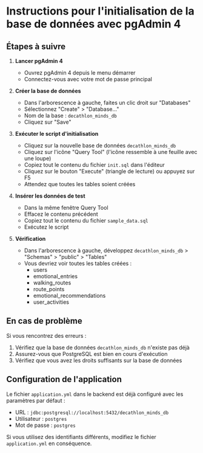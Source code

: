 # Instructions pour l'initialisation de la base de données avec pgAdmin 4

## Étapes à suivre

1. **Lancer pgAdmin 4**
   - Ouvrez pgAdmin 4 depuis le menu démarrer
   - Connectez-vous avec votre mot de passe principal

2. **Créer la base de données**
   - Dans l'arborescence à gauche, faites un clic droit sur "Databases"
   - Sélectionnez "Create" > "Database..."
   - Nom de la base : `decathlon_minds_db`
   - Cliquez sur "Save"

3. **Exécuter le script d'initialisation**
   - Cliquez sur la nouvelle base de données `decathlon_minds_db`
   - Cliquez sur l'icône "Query Tool" (l'icône ressemble à une feuille avec une loupe)
   - Copiez tout le contenu du fichier `init.sql` dans l'éditeur
   - Cliquez sur le bouton "Execute" (triangle de lecture) ou appuyez sur F5
   - Attendez que toutes les tables soient créées

4. **Insérer les données de test**
   - Dans la même fenêtre Query Tool
   - Effacez le contenu précédent
   - Copiez tout le contenu du fichier `sample_data.sql`
   - Exécutez le script

5. **Vérification**
   - Dans l'arborescence à gauche, développez `decathlon_minds_db` > "Schemas" > "public" > "Tables"
   - Vous devriez voir toutes les tables créées :
     - users
     - emotional_entries
     - walking_routes
     - route_points
     - emotional_recommendations
     - user_activities

## En cas de problème

Si vous rencontrez des erreurs :
1. Vérifiez que la base de données `decathlon_minds_db` n'existe pas déjà
2. Assurez-vous que PostgreSQL est bien en cours d'exécution
3. Vérifiez que vous avez les droits suffisants sur la base de données

## Configuration de l'application

Le fichier `application.yml` dans le backend est déjà configuré avec les paramètres par défaut :
- URL : `jdbc:postgresql://localhost:5432/decathlon_minds_db`
- Utilisateur : `postgres`
- Mot de passe : `postgres`

Si vous utilisez des identifiants différents, modifiez le fichier `application.yml` en conséquence.

